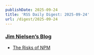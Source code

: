 ```yaml
---
publishDate: 2025-09-24
title: 'RSS Daily Digest: 2025-09-24'
url: /digest/2025-09-24
---
```


### [Jim Nielsen’s Blog](https://blog.jim-nielsen.com/)

  * [The Risks of NPM](https://blog.jim-nielsen.com/2025/npm-risks/)
  
